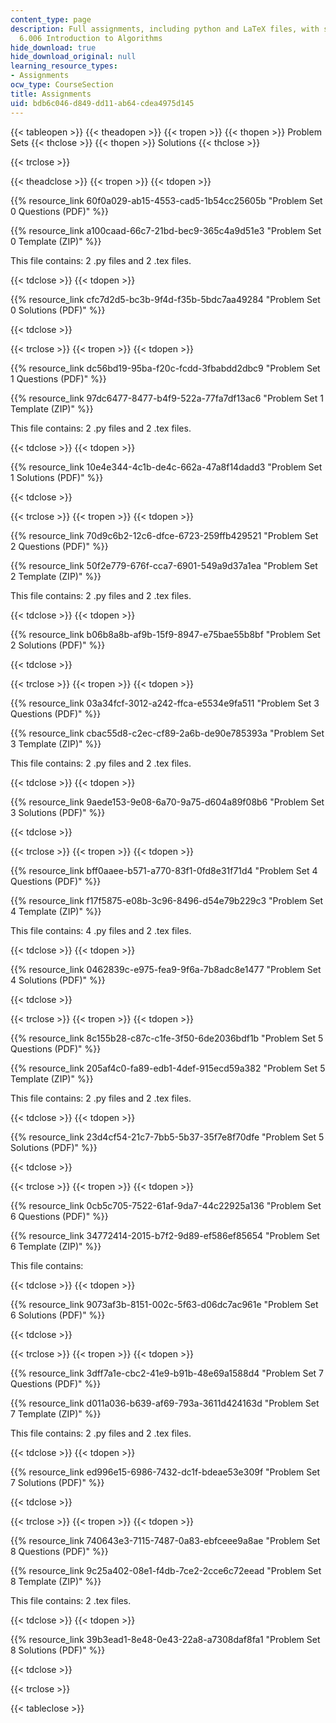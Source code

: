 ```yaml
---
content_type: page
description: Full assignments, including python and LaTeX files, with solutions for
  6.006 Introduction to Algorithms
hide_download: true
hide_download_original: null
learning_resource_types:
- Assignments
ocw_type: CourseSection
title: Assignments
uid: bdb6c046-d849-dd11-ab64-cdea4975d145
---
```


{{< tableopen >}}
{{< theadopen >}}
{{< tropen >}}
{{< thopen >}}
Problem Sets
{{< thclose >}}
{{< thopen >}}
Solutions
{{< thclose >}}

{{< trclose >}}

{{< theadclose >}}
{{< tropen >}}
{{< tdopen >}}


{{% resource_link 60f0a029-ab15-4553-cad5-1b54cc25605b "Problem Set 0 Questions (PDF)" %}}

{{% resource_link a100caad-66c7-21bd-bec9-365c4a9d51e3 "Problem Set 0 Template (ZIP)" %}}

This file contains: 2 .py files and 2 .tex files.


{{< tdclose >}}
{{< tdopen >}}


{{% resource_link cfc7d2d5-bc3b-9f4d-f35b-5bdc7aa49284 "Problem Set 0 Solutions (PDF)" %}}


{{< tdclose >}}

{{< trclose >}}
{{< tropen >}}
{{< tdopen >}}


{{% resource_link dc56bd19-95ba-f20c-fcdd-3fbabdd2dbc9 "Problem Set 1 Questions (PDF)" %}}

{{% resource_link 97dc6477-8477-b4f9-522a-77fa7df13ac6 "Problem Set 1 Template (ZIP)" %}}

This file contains: 2 .py files and 2 .tex files.


{{< tdclose >}}
{{< tdopen >}}


{{% resource_link 10e4e344-4c1b-de4c-662a-47a8f14dadd3 "Problem Set 1 Solutions (PDF)" %}}


{{< tdclose >}}

{{< trclose >}}
{{< tropen >}}
{{< tdopen >}}


{{% resource_link 70d9c6b2-12c6-dfce-6723-259ffb429521 "Problem Set 2 Questions (PDF)" %}}

{{% resource_link 50f2e779-676f-cca7-6901-549a9d37a1ea "Problem Set 2 Template (ZIP)" %}}

This file contains: 2 .py files and 2 .tex files.


{{< tdclose >}}
{{< tdopen >}}


{{% resource_link b06b8a8b-af9b-15f9-8947-e75bae55b8bf "Problem Set 2 Solutions (PDF)" %}}


{{< tdclose >}}

{{< trclose >}}
{{< tropen >}}
{{< tdopen >}}


{{% resource_link 03a34fcf-3012-a242-ffca-e5534e9fa511 "Problem Set 3 Questions (PDF)" %}}

{{% resource_link cbac55d8-c2ec-cf89-2a6b-de90e785393a "Problem Set 3 Template (ZIP)" %}}

This file contains: 2 .py files and 2 .tex files.


{{< tdclose >}}
{{< tdopen >}}


{{% resource_link 9aede153-9e08-6a70-9a75-d604a89f08b6 "Problem Set 3 Solutions (PDF)" %}}


{{< tdclose >}}

{{< trclose >}}
{{< tropen >}}
{{< tdopen >}}


{{% resource_link bff0aaee-b571-a770-83f1-0fd8e31f71d4 "Problem Set 4 Questions (PDF)" %}}

{{% resource_link f17f5875-e08b-3c96-8496-d54e79b229c3 "Problem Set 4 Template (ZIP)" %}}

This file contains: 4 .py files and 2 .tex files.


{{< tdclose >}}
{{< tdopen >}}


{{% resource_link 0462839c-e975-fea9-9f6a-7b8adc8e1477 "Problem Set 4 Solutions (PDF)" %}}


{{< tdclose >}}

{{< trclose >}}
{{< tropen >}}
{{< tdopen >}}


{{% resource_link 8c155b28-c87c-c1fe-3f50-6de2036bdf1b "Problem Set 5 Questions (PDF)" %}}

{{% resource_link 205af4c0-fa89-edb1-4def-915ecd59a382 "Problem Set 5 Template (ZIP)" %}}

This file contains: 2 .py files and 2 .tex files.


{{< tdclose >}}
{{< tdopen >}}


{{% resource_link 23d4cf54-21c7-7bb5-5b37-35f7e8f70dfe "Problem Set 5 Solutions (PDF)" %}}


{{< tdclose >}}

{{< trclose >}}
{{< tropen >}}
{{< tdopen >}}


{{% resource_link 0cb5c705-7522-61af-9da7-44c22925a136 "Problem Set 6 Questions (PDF)" %}}

{{% resource_link 34772414-2015-b7f2-9d89-ef586ef85654 "Problem Set 6 Template (ZIP)" %}}

This file contains: 


{{< tdclose >}}
{{< tdopen >}}


{{% resource_link 9073af3b-8151-002c-5f63-d06dc7ac961e "Problem Set 6 Solutions (PDF)" %}}


{{< tdclose >}}

{{< trclose >}}
{{< tropen >}}
{{< tdopen >}}


{{% resource_link 3dff7a1e-cbc2-41e9-b91b-48e69a1588d4 "Problem Set 7 Questions (PDF)" %}}

{{% resource_link d011a036-b639-af69-793a-3611d424163d "Problem Set 7 Template (ZIP)" %}}

This file contains: 2 .py files and 2 .tex files.


{{< tdclose >}}
{{< tdopen >}}


{{% resource_link ed996e15-6986-7432-dc1f-bdeae53e309f "Problem Set 7 Solutions (PDF)" %}}


{{< tdclose >}}

{{< trclose >}}
{{< tropen >}}
{{< tdopen >}}


{{% resource_link 740643e3-7115-7487-0a83-ebfceee9a8ae "Problem Set 8 Questions (PDF)" %}}

{{% resource_link 9c25a402-08e1-f4db-7ce2-2cce6c72eead "Problem Set 8 Template (ZIP)" %}}

This file contains: 2 .tex files.


{{< tdclose >}}
{{< tdopen >}}


{{% resource_link 39b3ead1-8e48-0e43-22a8-a7308daf8fa1 "Problem Set 8 Solutions (PDF)" %}}


{{< tdclose >}}

{{< trclose >}}

{{< tableclose >}}